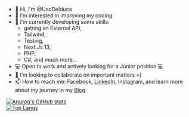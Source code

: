 - 👋 Hi, I’m @UsoDelduca
- 👀 I’m interested in improving my coding
- 🌱 I’m currently developing some skills:
    - getting an External API,
    - Tailwind,
    - Testing,
    - Next.Js 13,
    - PHP,
    - C#, and much more...
- :computer: Open to work and actively looking for a Junior position :computer:
- 💞️ I’m looking to collaborate on important matters =)
- 📫 How to reach me: Facebook, [LinkedIn](url), Instagram, and learn more about my journey in my [Blog](https://usodelduca.github.io/index.html)

[![Anurag's GitHub stats](https://github-readme-stats.vercel.app/api?username=UsoDelduca&theme=transparent)](https://github.com/UsoDelduca/github-readme-stats)  
[![Top Langs](https://github-readme-stats.vercel.app/api/top-langs/?username=UsoDelduca&theme=transparent&layout=donut)](https://github.com/UsoDelduca/github-readme-stats)

<!---
UsoDelduca/UsoDelduca is a ✨ special ✨ repository because its `README.md` (this file) appears on your GitHub profile.
You can click the Preview link to take a look at your changes.
--->
